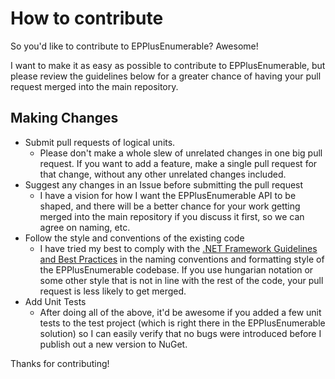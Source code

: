 # How to contribute

So you'd like to contribute to EPPlusEnumerable? Awesome!

I want to make it as easy as possible to contribute to EPPlusEnumerable, 
but please review the guidelines below for a greater chance of having your
pull request merged into the main repository.

## Making Changes

* Submit pull requests of logical units.
  * Please don't make a whole slew of unrelated changes in one big pull request. If you
    want to add a feature, make a single pull request for that change, without any other
    unrelated changes included.
* Suggest any changes in an Issue before submitting the pull request
  * I have a vision for how I want the EPPlusEnumerable API to be shaped,
    and there will be a better chance for your work getting merged into the main
    repository if you discuss it first, so we can agree on naming, etc.
* Follow the style and conventions of the existing code
  * I have tried my best to comply with the [.NET Framework Guidelines and Best Practices][1]
    in the naming conventions and formatting style of the EPPlusEnumerable codebase. 
    If you use hungarian notation or some other style that is not in 
    line with the rest of the code, your pull request is less likely to get merged.
* Add Unit Tests
  * After doing all of the above, it'd be awesome if you added a few unit tests to the
    test project (which is right there in the EPPlusEnumerable solution) so I can easily
    verify that no bugs were introduced before I publish out a new version to NuGet.

[1]: https://msdn.microsoft.com/en-us/library/ms731197%28v=vs.110%29.aspx?f=255&MSPPError=-2147217396

Thanks for contributing!
